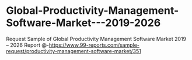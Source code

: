 # Global-Productivity-Management-Software-Market---2019-2026
Request Sample of Global Productivity Management Software Market 2019 – 2026 Report @-https://www.99-reports.com/sample-request/productivity-management-software-market/351
